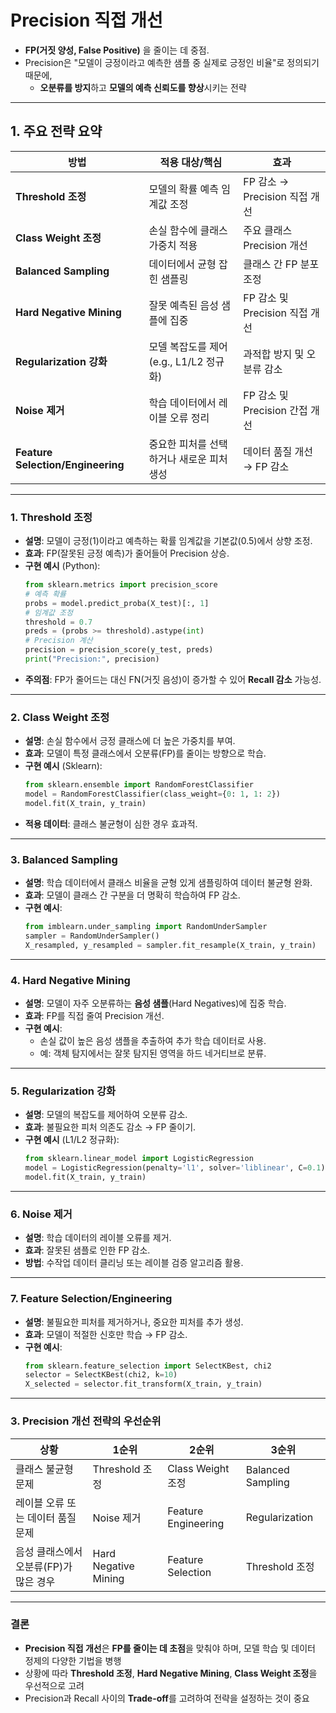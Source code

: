 # **Precision 직접 개선**
- **FP(거짓 양성, False Positive)** 을 줄이는 데 중점.
- Precision은 "모델이 긍정이라고 예측한 샘플 중 실제로 긍정인 비율"로 정의되기 때문에,
    - **오분류를 방지**하고 **모델의 예측 신뢰도를 향상**시키는 전략
---
## **1. 주요 전략 요약**
| **방법** | **적용 대상/핵심** | **효과** |
| --- | --- | --- |
| **Threshold 조정** | 모델의 확률 예측 임계값 조정 | FP 감소 → Precision 직접 개선 |
| **Class Weight 조정** | 손실 함수에 클래스 가중치 적용 | 주요 클래스 Precision 개선 |
| **Balanced Sampling** | 데이터에서 균형 잡힌 샘플링 | 클래스 간 FP 분포 조정 |
| **Hard Negative Mining** | 잘못 예측된 음성 샘플에 집중 | FP 감소 및 Precision 직접 개선 |
| **Regularization 강화** | 모델 복잡도를 제어 (e.g., L1/L2 정규화) | 과적합 방지 및 오분류 감소 |
| **Noise 제거** | 학습 데이터에서 레이블 오류 정리 | FP 감소 및 Precision 간접 개선 |
| **Feature Selection/Engineering** | 중요한 피처를 선택하거나 새로운 피처 생성 | 데이터 품질 개선 → FP 감소 |
---
### **1. Threshold 조정**
- **설명**: 모델이 긍정(1)이라고 예측하는 확률 임계값을 기본값(0.5)에서 상향 조정.
- **효과**: FP(잘못된 긍정 예측)가 줄어들어 Precision 상승.
- **구현 예시** (Python):
    ```python
    from sklearn.metrics import precision_score
    # 예측 확률
    probs = model.predict_proba(X_test)[:, 1]
    # 임계값 조정
    threshold = 0.7
    preds = (probs >= threshold).astype(int)
    # Precision 계산
    precision = precision_score(y_test, preds)
    print("Precision:", precision)
    ```
- **주의점**: FP가 줄어드는 대신 FN(거짓 음성)이 증가할 수 있어 **Recall 감소** 가능성.
---
### **2. Class Weight 조정**
- **설명**: 손실 함수에서 긍정 클래스에 더 높은 가중치를 부여.
- **효과**: 모델이 특정 클래스에서 오분류(FP)를 줄이는 방향으로 학습.
- **구현 예시** (Sklearn):
    ```python
    from sklearn.ensemble import RandomForestClassifier
    model = RandomForestClassifier(class_weight={0: 1, 1: 2})
    model.fit(X_train, y_train)
    ```
- **적용 데이터**: 클래스 불균형이 심한 경우 효과적.
---
### **3. Balanced Sampling**
- **설명**: 학습 데이터에서 클래스 비율을 균형 있게 샘플링하여 데이터 불균형 완화.
- **효과**: 모델이 클래스 간 구분을 더 명확히 학습하여 FP 감소.
- **구현 예시**:
    ```python
    from imblearn.under_sampling import RandomUnderSampler
    sampler = RandomUnderSampler()
    X_resampled, y_resampled = sampler.fit_resample(X_train, y_train)
    ```
---
### **4. Hard Negative Mining**
- **설명**: 모델이 자주 오분류하는 **음성 샘플**(Hard Negatives)에 집중 학습.
- **효과**: FP를 직접 줄여 Precision 개선.
- **구현 예시**:
    - 손실 값이 높은 음성 샘플을 추출하여 추가 학습 데이터로 사용.
    - 예: 객체 탐지에서는 잘못 탐지된 영역을 하드 네거티브로 분류.
---
### **5. Regularization 강화**
- **설명**: 모델의 복잡도를 제어하여 오분류 감소.
- **효과**: 불필요한 피처 의존도 감소 → FP 줄이기.
- **구현 예시** (L1/L2 정규화):
    ```python
    from sklearn.linear_model import LogisticRegression
    model = LogisticRegression(penalty='l1', solver='liblinear', C=0.1)
    model.fit(X_train, y_train)
    ```
---
### **6. Noise 제거**
- **설명**: 학습 데이터의 레이블 오류를 제거.
- **효과**: 잘못된 샘플로 인한 FP 감소.
- **방법**: 수작업 데이터 클리닝 또는 레이블 검증 알고리즘 활용.
---
### **7. Feature Selection/Engineering**
- **설명**: 불필요한 피처를 제거하거나, 중요한 피처를 추가 생성.
- **효과**: 모델이 적절한 신호만 학습 → FP 감소.
- **구현 예시**:
    ```python
    from sklearn.feature_selection import SelectKBest, chi2
    selector = SelectKBest(chi2, k=10)
    X_selected = selector.fit_transform(X_train, y_train)
    ```
---
### **3. Precision 개선 전략의 우선순위**
| **상황** | **1순위** | **2순위** | **3순위** |
| --- | --- | --- | --- |
| 클래스 불균형 문제 | Threshold 조정 | Class Weight 조정 | Balanced Sampling |
| 레이블 오류 또는 데이터 품질 문제 | Noise 제거 | Feature Engineering | Regularization |
| 음성 클래스에서 오분류(FP)가 많은 경우 | Hard Negative Mining | Feature Selection | Threshold 조정 |
---
### **결론**
- **Precision 직접 개선**은 **FP를 줄이는 데 초점**을 맞춰야 하며, 모델 학습 및 데이터 정제의 다양한 기법을 병행
- 상황에 따라 **Threshold 조정**, **Hard Negative Mining**, **Class Weight 조정**을 우선적으로 고려
- Precision과 Recall 사이의 **Trade-off**를 고려하여 전략을 설정하는 것이 중요